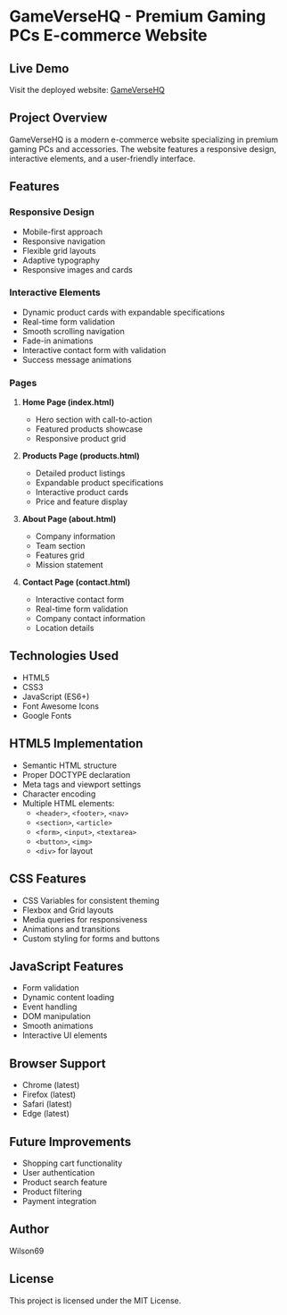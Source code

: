 # GameVerseHQ - Premium Gaming PCs E-commerce Website

## Live Demo
Visit the deployed website: [GameVerseHQ](https://feb-2025-final-project-and-deployment-wilson69-root.vercel.app/contact.html)

## Project Overview
GameVerseHQ is a modern e-commerce website specializing in premium gaming PCs and accessories. The website features a responsive design, interactive elements, and a user-friendly interface.

## Features

### Responsive Design
- Mobile-first approach
- Responsive navigation
- Flexible grid layouts
- Adaptive typography
- Responsive images and cards

### Interactive Elements
- Dynamic product cards with expandable specifications
- Real-time form validation
- Smooth scrolling navigation
- Fade-in animations
- Interactive contact form with validation
- Success message animations

### Pages
1. **Home Page (index.html)**
   - Hero section with call-to-action
   - Featured products showcase
   - Responsive product grid

2. **Products Page (products.html)**
   - Detailed product listings
   - Expandable product specifications
   - Interactive product cards
   - Price and feature display

3. **About Page (about.html)**
   - Company information
   - Team section
   - Features grid
   - Mission statement

4. **Contact Page (contact.html)**
   - Interactive contact form
   - Real-time form validation
   - Company contact information
   - Location details

## Technologies Used
- HTML5
- CSS3
- JavaScript (ES6+)
- Font Awesome Icons
- Google Fonts

## HTML5 Implementation
- Semantic HTML structure
- Proper DOCTYPE declaration
- Meta tags and viewport settings
- Character encoding
- Multiple HTML elements:
  - `<header>`, `<footer>`, `<nav>`
  - `<section>`, `<article>`
  - `<form>`, `<input>`, `<textarea>`
  - `<button>`, `<img>`
  - `<div>` for layout

## CSS Features
- CSS Variables for consistent theming
- Flexbox and Grid layouts
- Media queries for responsiveness
- Animations and transitions
- Custom styling for forms and buttons

## JavaScript Features
- Form validation
- Dynamic content loading
- Event handling
- DOM manipulation
- Smooth animations
- Interactive UI elements

## Browser Support
- Chrome (latest)
- Firefox (latest)
- Safari (latest)
- Edge (latest)

## Future Improvements
- Shopping cart functionality
- User authentication
- Product search feature
- Product filtering
- Payment integration

## Author
Wilson69

## License
This project is licensed under the MIT License.
